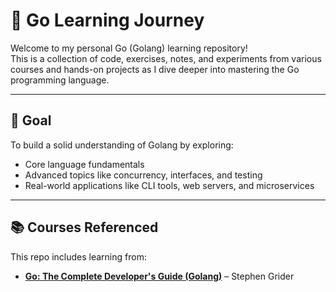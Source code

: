 # 🧠 Go Learning Journey

Welcome to my personal Go (Golang) learning repository!  
This is a collection of code, exercises, notes, and experiments from various courses and hands-on projects as I dive deeper into mastering the Go programming language.

---

## 🎯 Goal

To build a solid understanding of Golang by exploring:

- Core language fundamentals
- Advanced topics like concurrency, interfaces, and testing
- Real-world applications like CLI tools, web servers, and microservices

---

## 📚 Courses Referenced

This repo includes learning from:

- **[Go: The Complete Developer's Guide (Golang)](https://www.udemy.com/course/go-the-complete-developers-guide/)** – Stephen Grider
